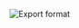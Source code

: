 ![Export format](https://github.com/FastFingertips/trakt.tv/assets/46646991/f6db8da8-0a52-4a27-be96-92a037f32d56)
